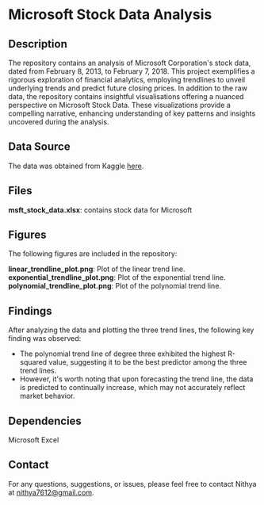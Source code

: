 # Microsoft Stock Data Analysis
## Description
The repository contains an analysis of Microsoft Corporation's stock data, dated from February 8, 2013, to February 7, 2018. This project exemplifies a rigorous exploration of financial analytics, employing trendlines to unveil underlying trends and predict future closing prices. In addition to the raw data, the repository contains insightful visualisations offering a nuanced perspective on Microsoft Stock Data. These visualizations provide a compelling narrative, enhancing understanding of key patterns and insights uncovered during the analysis.

## Data Source
The data was obtained from Kaggle [here](https://www.kaggle.com/datasets/camnugent/sandp500).

## Files
**msft_stock_data.xlsx**: contains stock data for Microsoft 

## Figures
The following figures are included in the repository:

**linear_trendline_plot.png**: Plot of the linear trend line. \
**exponential_trendline_plot.png**: Plot of the exponential trend line. \
**polynomial_trendline_plot.png**: Plot of the polynomial trend line.

## Findings
After analyzing the data and plotting the three trend lines, the following key finding was observed:

- The polynomial trend line of degree three exhibited the highest R-squared value, suggesting it to be the best predictor among the three trend lines.
- However, it's worth noting that upon forecasting the trend line, the data is predicted to continually increase, which may not accurately reflect market behavior.

## Dependencies
Microsoft Excel

## Contact
For any questions, suggestions, or issues, please feel free to contact Nithya at nithya7612@gmail.com.


